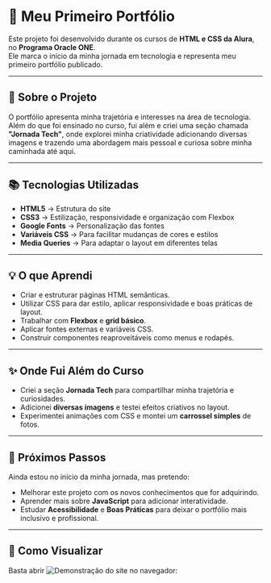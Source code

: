 # 🌟 Meu Primeiro Portfólio  

Este projeto foi desenvolvido durante os cursos de **HTML e CSS da Alura**, no **Programa Oracle ONE**.  
Ele marca o início da minha jornada em tecnologia e representa meu primeiro portfólio publicado.  

---

## 🚀 Sobre o Projeto
O portfólio apresenta minha trajetória e interesses na área de tecnologia.  
Além do que foi ensinado no curso, fui além e criei uma seção chamada **"Jornada Tech"**, onde explorei minha criatividade adicionando diversas imagens e trazendo uma abordagem mais pessoal e curiosa sobre minha caminhada até aqui.  

---

## 📚 Tecnologias Utilizadas
- **HTML5** → Estrutura do site  
- **CSS3** → Estilização, responsividade e organização com Flexbox  
- **Google Fonts** → Personalização das fontes  
- **Variáveis CSS** → Para facilitar mudanças de cores e estilos  
- **Media Queries** → Para adaptar o layout em diferentes telas  

---

## 💡 O que Aprendi
- Criar e estruturar páginas HTML semânticas.  
- Utilizar CSS para dar estilo, aplicar responsividade e boas práticas de layout.  
- Trabalhar com **Flexbox** e **grid básico**.  
- Aplicar fontes externas e variáveis CSS.  
- Construir componentes reaproveitáveis como menus e rodapés.  

---

## ✨ Onde Fui Além do Curso
- Criei a seção **Jornada Tech** para compartilhar minha trajetória e curiosidades.  
- Adicionei **diversas imagens** e testei efeitos criativos no layout.  
- Experimentei animações com CSS e montei um **carrossel simples** de fotos.  

---

## 🔮 Próximos Passos
Ainda estou no início da minha jornada, mas pretendo:  
- Melhorar este projeto com os novos conhecimentos que for adquirindo.  
- Aprender mais sobre **JavaScript** para adicionar interatividade.  
- Estudar **Acessibilidade** e **Boas Práticas** para deixar o portfólio mais inclusivo e profissional.  

---

## 📌 Como Visualizar
Basta abrir ![Demonstração do site](demonstracaojgnumerosecreto.gif.gif) no navegador:  
